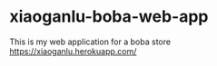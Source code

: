 # xiaoganlu-boba-web-app
This is my web application for a boba store
https://xiaoganlu.herokuapp.com/
